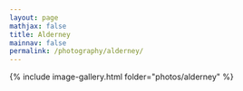 ```yaml
---
layout: page
mathjax: false
title: Alderney
mainnav: false
permalink: /photography/alderney/
---
```


{% include image-gallery.html folder="photos/alderney" %}